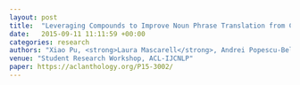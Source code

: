 ```yaml
---
layout: post
title:  "Leveraging Compounds to Improve Noun Phrase Translation from Chinese and German"
date:   2015-09-11 11:11:59 +00:00
categories: research
authors: "Xiao Pu, <strong>Laura Mascarell</strong>, Andrei Popescu-Belis, Mark Fishel, Ngoc-Quang Luong, Martin Volk"
venue: "Student Research Workshop, ACL-IJCNLP"
paper: https://aclanthology.org/P15-3002/
---
```

